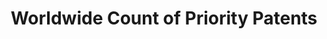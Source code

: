 ---
citation: 'De Rassenfosse, G., Dernis, H., Guellec, D., Picci, L., & van Pottelsberghe
  de la Potterie, B. (2013). The worldwide count of priority patents: A new indicator
  of inventive activity. Research Policy, 42(3), 720–737. doi:10.1016/j.respol.2012.11.002 '
code: http://www.gder.info/download_wwc_mysql.html
contributors:
- Gaétan de Rassenfosse
- Hélène Dernis
- Dominique Guellec
- Lucio Picci
- Bruno van Pottelsberghe de la Potterie
cost: None
description: The goal of the project was to produce a dataset of priority patent applications
  filed across the globe, allocated by inventor and applicant location.
last_edit: Fri, 07 Mar 2025 13:42:42 GMT
location: http://www.gder.info/download_wwc_excel.html
maintained_by: Gaétan de Rassenfosse
open_access: 'TRUE'
record_creation_timestamp: 11/23/2020 17:20:46
shortname: priority_patents
tags:
- priority patents
- location of inventors
title: Worldwide Count of Priority Patents
uuid: 068fb03e-642a-4896-b61c-ff6a16251e08
versioning: 'FALSE'
---